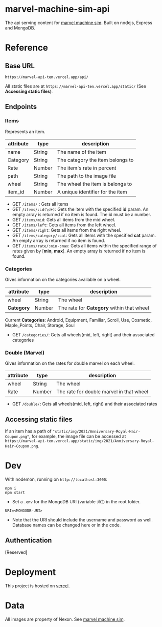 # marvel-machine-sim-api

The api serving content for [marvel machine sim](https://github.com/Aearsears/marvel_machine_sim). Built on nodejs, Express and MongoDB.

# Reference

## Base URL
``https://marvel-api-ten.vercel.app/api/``

All static files are at ``https://marvel-api-ten.vercel.app/static/`` (See **Accessing static files**).

## Endpoints

### Items
Represents an item.

| attribute | type   | description                      |
|-----------|--------|----------------------------------|
| name      | String | The name of the item             |
| Category  | String | The category the item belongs to |
| Rate      | Number | The item's rate in percent       |
| path      | String | The path to the image file       |
| wheel     | String | The wheel the item is belongs to |
| item_id   | Number | A unique identifier for the item |


- GET ``/items/`` : Gets all items
- GET ``/items/:id(\d+)``: Gets the item with the specified **id** param. An empty array is returned if no item is found. The id must be a number.
- GET ``/items/mid``: Gets all items from the mid wheel.
- GET ``/items/left``: Gets all items from the left wheel.
- GET ``/items/right``: Gets all items from the right wheel.
- GET ``/items/category/:cat``: Gets all items with the specified **cat** param. An empty array is returned if no item is found.
- GET ``/items/rate/:min-:max``: Gets all items within the specified range of rates given by [**min**, **max**]. An empty array is returned if no item is found.


### Categories
Gives information on the categories available on a wheel.

| attribute | type   | description                      |
|-----------|--------|----------------------------------|
| wheel     | String | The wheel                        |
| **Category** | Number | The rate for **Category** within that wheel |

Current **Categories**: Android, Equipment, Familiar, Scroll, Use, Cosmetic, Maple_Points, Chair, Storage, Soul

- GET ``/categories/``: Gets all wheels(mid, left, right) and their associated categories

### Double (Marvel)
Gives information on the rates for double marvel on each wheel.

| attribute | type   | description                      |
|-----------|--------|----------------------------------|
| wheel     | String | The wheel                        |
| Rate | Number | The rate for double marvel in that wheel |

- GET ``/double/``: Gets all wheels(mid, left, right) and their associated rates

## Accessing static files
If an item has a path of ``"static/img/2021/Anniversary-Royal-Hair-Coupon.png"``, for example, the image file can be accessed at ``https://marvel-api-ten.vercel.app/static/img/2021/Anniversary-Royal-Hair-Coupon.png``.

# Dev
With nodemon, running on ``http://localhost:3000``:
```
npm i
npm start
```
- Set a ``.env`` for the MongoDB URI (variable ``URI``) in the root folder.

```
URI=<MONGODB-URI>
```

- Note that the URI should include the username and password as well. Database names can be changed here or in the code.

## Authentication

[Reserved]

# Deployment
This project is hosted on [vercel](https://vercel.com/home).

# Data
All images are property of Nexon. See [marvel machine sim](https://github.com/Aearsears/marvel_machine_sim).
